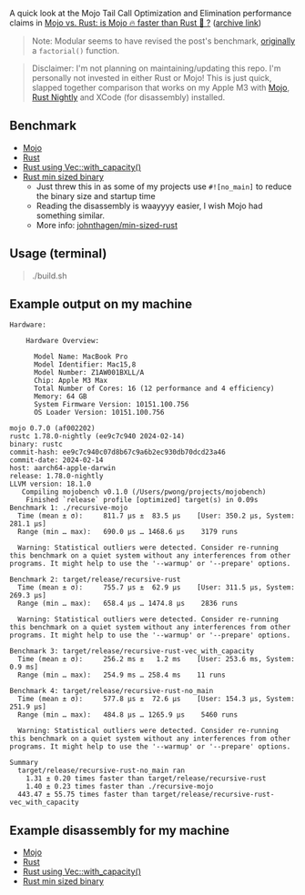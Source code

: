 A quick look at the Mojo Tail Call Optimization and Elimination performance claims in [Mojo vs. Rust: is Mojo 🔥 faster than Rust 🦀 ?](https://www.modular.com/blog/mojo-vs-rust-is-mojo-faster-than-rust) ([archive link](https://web.archive.org/web/20240215183318/https://www.modular.com/blog/mojo-vs-rust-is-mojo-faster-than-rust))

> Note: Modular seems to have revised the post's benchmark, [originally](https://web.archive.org/web/20240212205752/https://www.modular.com/blog/mojo-vs-rust-is-mojo-faster-than-rust) a `factorial()` function.

> Disclaimer: I'm not planning on maintaining/updating this repo. I'm personally not invested in either Rust or Mojo! This is just quick, slapped together comparison that works on my Apple M3 with [Mojo](https://developer.modular.com/download), [Rust Nightly](https://www.rust-lang.org/tools/install) and XCode (for disassembly) installed.

## Benchmark

- [Mojo](./src/recursive-mojo.mojo)
- [Rust](./src/bin/recursive-rust.rs)
- [Rust using Vec::with_capacity()](./src/bin/recursive-rust-vec_with_capacity.rs)
- [Rust min sized binary](./src/bin/recursive-rust-no_main.rs)
  - Just threw this in as some of my projects use `#![no_main]` to reduce the binary size and startup time
  - Reading the disassembly is waayyyy easier, I wish Mojo had something similar.
  - More info: [johnthagen/min-sized-rust](https://github.com/johnthagen/min-sized-rust?tab=readme-ov-file#remove-corefmt-with-no_main-and-careful-usage-of-libstd)

## Usage (terminal)

> ./build.sh

## Example output on my machine

```
Hardware:

    Hardware Overview:

      Model Name: MacBook Pro
      Model Identifier: Mac15,8
      Model Number: Z1AW001BXLL/A
      Chip: Apple M3 Max
      Total Number of Cores: 16 (12 performance and 4 efficiency)
      Memory: 64 GB
      System Firmware Version: 10151.100.756
      OS Loader Version: 10151.100.756

mojo 0.7.0 (af002202)
rustc 1.78.0-nightly (ee9c7c940 2024-02-14)
binary: rustc
commit-hash: ee9c7c940c07d8b67c9a6b2ec930db70dcd23a46
commit-date: 2024-02-14
host: aarch64-apple-darwin
release: 1.78.0-nightly
LLVM version: 18.1.0
   Compiling mojobench v0.1.0 (/Users/pwong/projects/mojobench)
    Finished `release` profile [optimized] target(s) in 0.09s
Benchmark 1: ./recursive-mojo
  Time (mean ± σ):     811.7 µs ±  83.5 µs    [User: 350.2 µs, System: 281.1 µs]
  Range (min … max):   690.0 µs … 1468.6 µs    3179 runs
 
  Warning: Statistical outliers were detected. Consider re-running this benchmark on a quiet system without any interferences from other programs. It might help to use the '--warmup' or '--prepare' options.
 
Benchmark 2: target/release/recursive-rust
  Time (mean ± σ):     755.7 µs ±  62.9 µs    [User: 311.5 µs, System: 269.3 µs]
  Range (min … max):   658.4 µs … 1474.8 µs    2836 runs
 
  Warning: Statistical outliers were detected. Consider re-running this benchmark on a quiet system without any interferences from other programs. It might help to use the '--warmup' or '--prepare' options.
 
Benchmark 3: target/release/recursive-rust-vec_with_capacity
  Time (mean ± σ):     256.2 ms ±   1.2 ms    [User: 253.6 ms, System: 0.9 ms]
  Range (min … max):   254.9 ms … 258.4 ms    11 runs
 
Benchmark 4: target/release/recursive-rust-no_main
  Time (mean ± σ):     577.8 µs ±  72.6 µs    [User: 154.3 µs, System: 251.9 µs]
  Range (min … max):   484.8 µs … 1265.9 µs    5460 runs
 
  Warning: Statistical outliers were detected. Consider re-running this benchmark on a quiet system without any interferences from other programs. It might help to use the '--warmup' or '--prepare' options.
 
Summary
  target/release/recursive-rust-no_main ran
    1.31 ± 0.20 times faster than target/release/recursive-rust
    1.40 ± 0.23 times faster than ./recursive-mojo
  443.47 ± 55.75 times faster than target/release/recursive-rust-vec_with_capacity
```

## Example disassembly for my machine

- [Mojo](./disasm/recursive-mojo.txt)
- [Rust](./disasm/recursive-rust.txt)
- [Rust using Vec::with_capacity()](./disasm/recursive-rust-vec_with_capacity.txt)
- [Rust min sized binary](./disasm/recursive-rust-no_main.txt)
